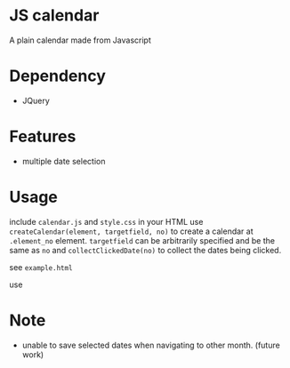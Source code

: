 # JS calendar
A plain calendar made from Javascript

# Dependency
- JQuery

# Features
- multiple date selection

# Usage
include `calendar.js` and `style.css` in your HTML
use `createCalendar(element, targetfield, no)` to create a calendar at `.element_no` element. `targetfield` can be arbitrarily specified and be the same as `no`
and `collectClickedDate(no)` to collect the dates being clicked.

see `example.html`

use 

# Note
- unable to save selected dates when navigating to other month. (future work)


